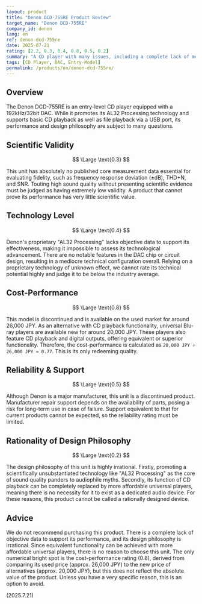 ```yaml
---
layout: product
title: "Denon DCD-755RE Product Review"
target_name: "Denon DCD-755RE"
company_id: denon
lang: en
ref: denon-dcd-755re
date: 2025-07-21
rating: [2.2, 0.3, 0.4, 0.8, 0.5, 0.2]
summary: "A CD player with many issues, including a complete lack of measurement data and the promotion of unscientific technology. As a discontinued product, support is a concern, and it offers little value as a dedicated device. Only its price on the used market provides a semblance of cost-performance."
tags: [CD Player, DAC, Entry-Model]
permalink: /products/en/denon-dcd-755re/
---
```


## Overview

The Denon DCD-755RE is an entry-level CD player equipped with a 192kHz/32bit DAC. While it promotes its AL32 Processing technology and supports basic CD playback as well as file playback via a USB port, its performance and design philosophy are subject to many questions.

## Scientific Validity

$$ \Large \text{0.3} $$

This unit has absolutely no published core measurement data essential for evaluating fidelity, such as frequency response deviation (±dB), THD+N, and SNR. Touting high sound quality without presenting scientific evidence must be judged as having extremely low validity. A product that cannot prove its performance has very little scientific value.

## Technology Level

$$ \Large \text{0.4} $$

Denon's proprietary "AL32 Processing" lacks objective data to support its effectiveness, making it impossible to assess its technological advancement. There are no notable features in the DAC chip or circuit design, resulting in a mediocre technical configuration overall. Relying on a proprietary technology of unknown effect, we cannot rate its technical potential highly and judge it to be below the industry average.

## Cost-Performance

$$ \Large \text{0.8} $$

This model is discontinued and is available on the used market for around 26,000 JPY. As an alternative with CD playback functionality, universal Blu-ray players are available new for around 20,000 JPY. These players also feature CD playback and digital outputs, offering equivalent or superior functionality. Therefore, the cost-performance is calculated as `20,000 JPY ÷ 26,000 JPY ≈ 0.77`. This is its only redeeming quality.

## Reliability & Support

$$ \Large \text{0.5} $$

Although Denon is a major manufacturer, this unit is a discontinued product. Manufacturer repair support depends on the availability of parts, posing a risk for long-term use in case of failure. Support equivalent to that for current products cannot be expected, so the reliability rating must be limited.

## Rationality of Design Philosophy

$$ \Large \text{0.2} $$

The design philosophy of this unit is highly irrational. Firstly, promoting a scientifically unsubstantiated technology like "AL32 Processing" as the core of sound quality panders to audiophile myths. Secondly, its function of CD playback can be completely replaced by more affordable universal players, meaning there is no necessity for it to exist as a dedicated audio device. For these reasons, this product cannot be called a rationally designed device.

## Advice

We do not recommend purchasing this product. There is a complete lack of objective data to support its performance, and its design philosophy is irrational. Since equivalent functionality can be achieved with more affordable universal players, there is no reason to choose this unit. The only numerical bright spot is the cost-performance rating (0.8), derived from comparing its used price (approx. 26,000 JPY) to the new price of alternatives (approx. 20,000 JPY), but this does not reflect the absolute value of the product. Unless you have a very specific reason, this is an option to avoid.

(2025.7.21)
